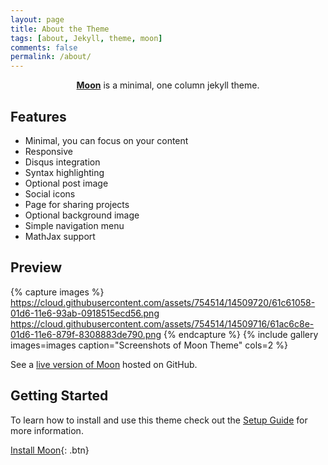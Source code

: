 ```yaml
---
layout: page
title: About the Theme
tags: [about, Jekyll, theme, moon]
comments: false
permalink: /about/
---
```

    
<center><a href="//taylantatli.github.io/Moon"><b>Moon</b></a> is a minimal, one column jekyll theme.</center>

## Features
* Minimal, you can focus on your content
* Responsive
* Disqus integration
* Syntax highlighting
* Optional post image
* Social icons
* Page for sharing projects
* Optional background image
* Simple navigation menu
* MathJax support

## Preview

{% capture images %}
    https://cloud.githubusercontent.com/assets/754514/14509720/61c61058-01d6-11e6-93ab-0918515ecd56.png
    https://cloud.githubusercontent.com/assets/754514/14509716/61ac6c8e-01d6-11e6-879f-8308883de790.png
{% endcapture %}
{% include gallery images=images caption="Screenshots of Moon Theme" cols=2 %}

See a [live version of Moon](//taylantatli.github.io/Moon) hosted on GitHub.

## Getting Started

To learn how to install and use this theme check out the [Setup Guide](//taylantatli.me/Moon/moon-theme/) for more information.
      
[Install Moon](https://github.com/TaylanTatli/Moon){: .btn}
